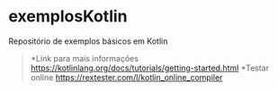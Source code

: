 # exemplosKotlin
Repositório de exemplos básicos em Kotlin
>*Link para mais informações https://kotlinlang.org/docs/tutorials/getting-started.html
>*Testar online https://rextester.com/l/kotlin_online_compiler

